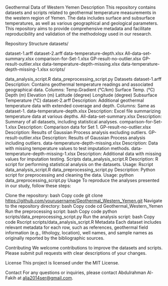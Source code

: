 Geothermal Data of Western Yemen
Description
This repository contains datasets and scripts related to geothermal temperature measurements in the western region of Yemen. The data includes surface and subsurface temperatures, as well as various geographical and geological parameters. This repository aims to provide comprehensive metadata and facilitate reproducibility and validation of the methodology used in our research.

Repository Structure
datasets/

dataset-1.arff
dataset-2.arff
data-temperature-depth.xlsx
All-data-set-summary.xlsx
comparison-for-Set-1.xlsx
GP-result-no-outlier.xlsx
GP-result-outlier.xlsx
data-temperature-depth-missing.xlsx
data-temperature-depth-missing-1.xlsx
scripts/

data_analysis_script.R
data_preprocessing_script.py
Datasets
dataset-1.arff
Description: Contains geothermal temperature readings and associated geographical data.
Columns:
Temp.Gradient (°C/km)
Surface Temp. (°C)
Depth (m)
Elevation (m)
Latitude (degree)
Longitude (degree)
Subsurface Temperature (°C)
dataset-2.arff
Description: Additional geothermal temperature data with extended coverage and depth.
Columns: Same as dataset-1.
data-temperature-depth.xlsx
Description: Excel file summarizing temperature data at various depths.
All-data-set-summary.xlsx
Description: Summary of all datasets, including statistical analyses.
comparison-for-Set-1.xlsx
Description: Comparison data for Set 1.
GP-result-no-outlier.xlsx
Description: Results of Gaussian Process analysis excluding outliers.
GP-result-outlier.xlsx
Description: Results of Gaussian Process analysis including outliers.
data-temperature-depth-missing.xlsx
Description: Data with missing temperature values to test imputation methods.
data-temperature-depth-missing-1.xlsx
Description: Additional data with missing values for imputation testing.
Scripts
data_analysis_script.R
Description: R script for performing statistical analysis on the datasets.
Usage: Rscript data_analysis_script.R
data_preprocessing_script.py
Description: Python script for preprocessing and cleaning the data.
Usage: python data_preprocessing_script.py
Usage
To reproduce the analyses presented in our study, follow these steps:

Clone the repository:
bash
Copy code
git clone https://github.com/yourusername/Geothermal_Western_Yemen.git
Navigate to the repository directory:
bash
Copy code
cd Geothermal_Western_Yemen
Run the preprocessing script:
bash
Copy code
python scripts/data_preprocessing_script.py
Run the analysis script:
bash
Copy code
Rscript scripts/data_analysis_script.R
Metadata
Each dataset includes relevant metadata for each row, such as references, geothermal field information (e.g., lithology, location), well names, and sample names as originally reported by the bibliographic sources.

Contributing
We welcome contributions to improve the datasets and scripts. Please submit pull requests with clear descriptions of your changes.

License
This project is licensed under the MIT License.

Contact
For any questions or inquiries, please contact Abdulrahman Al-Fakih at alja2014ser@gmail.com.

